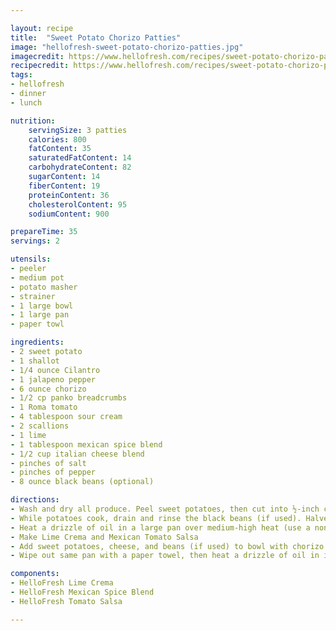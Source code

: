 ```yaml
---

layout: recipe
title:  "Sweet Potato Chorizo Patties"
image: "hellofresh-sweet-potato-chorizo-patties.jpg"
imagecredit: https://www.hellofresh.com/recipes/sweet-potato-chorizo-patties-594ab2233131005121389202/
recipecredit: https://www.hellofresh.com/recipes/sweet-potato-chorizo-patties-594ab2233131005121389202/
tags: 
- hellofresh
- dinner
- lunch

nutrition:
    servingSize: 3 patties
    calories: 800
    fatContent: 35
    saturatedFatContent: 14
    carbohydrateContent: 82
    sugarContent: 14
    fiberContent: 19
    proteinContent: 36
    cholesterolContent: 95
    sodiumContent: 900

prepareTime: 35
servings: 2

utensils:
- peeler
- medium pot
- potato masher
- strainer
- 1 large bowl
- 1 large pan
- paper towl

ingredients:
- 2 sweet potato
- 1 shallot
- 1/4 ounce Cilantro
- 1 jalapeno pepper
- 6 ounce chorizo
- 1/2 cp panko breadcrumbs
- 1 Roma tomato
- 4 tablespoon sour cream
- 2 scallions
- 1 lime
- 1 tablespoon mexican spice blend
- 1/2 cup italian cheese blend
- pinches of salt
- pinches of pepper
- 8 ounce black beans (optional)

directions:
- Wash and dry all produce. Peel sweet potatoes, then cut into ½-inch cubes. Place in a medium pot with enough salted water to cover by 1 inch. Bring to a boil, then cook until easily pierced by a knife, about 15 minutes. Drain, then return to pot and mash with potato masher or fork until smooth. Season with salt and pepper.
- While potatoes cook, drain and rinse the black beans (if used). Halve, peel, and mince shallot. Trim, then thinly slice scallions. Roughly chop cilantro. Cut lime into wedges.
- Heat a drizzle of oil in a large pan over medium-high heat (use a nonstick pan if you have one). Add chorizo, scallions, half the Mexican spice blend, and shallot. Break up meat into pieces and cook, stirring occasionally, until browned and cooked through, 4-6 minutes. Remove from pan and transfer to a large bowl.
- Make Lime Crema and Mexican Tomato Salsa
- Add sweet potatoes, cheese, and beans (if used) to bowl with chorizo mixture and mix well to combine. Place panko in a shallow dish and season with salt, pepper, and remaining Mexican spice blend. Form sweet potato mixture into six patties. Dip in panko mixture, pressing to adhere. (If you have time, refrigerate patties for at least 1 and up to 24 hours to help them firm up.) Season patties with salt and pepper.
- Wipe out same pan with a paper towel, then heat a drizzle of oil in it over medium-high heat. Add patties to pan and cook until panko is browned, 3-5 minutes per side. Divide patties between plates. Top with crema and salsa. Sprinkle with remaining cilantro. Serve with any remaining lime wedges.

components:
- HelloFresh Lime Crema
- HelloFresh Mexican Spice Blend
- HelloFresh Tomato Salsa

---
```

